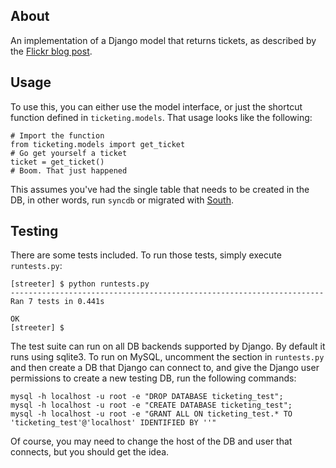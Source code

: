 ## About

An implementation of a Django model that returns tickets, as described
by the [Flickr blog post][flickr].

## Usage

To use this, you can either use the model interface, or just the shortcut
function defined in `ticketing.models`. That usage looks like the following:

    # Import the function
    from ticketing.models import get_ticket
    # Go get yourself a ticket
    ticket = get_ticket()
    # Boom. That just happened

This assumes you've had the single table that needs to be created in the DB,
in other words, run `syncdb` or migrated with [South][south].

## Testing

There are some tests included. To run those tests, simply execute `runtests.py`:

    [streeter] $ python runtests.py
    ----------------------------------------------------------------------
    Ran 7 tests in 0.441s
    
    OK
    [streeter] $

The test suite can run on all DB backends supported by Django. By default
it runs using sqlite3. To run on MySQL, uncomment the section in `runtests.py`
and then create a DB that Django can connect to, and give the Django user
permissions to create a new testing DB, run the following commands:

    mysql -h localhost -u root -e "DROP DATABASE ticketing_test";
    mysql -h localhost -u root -e "CREATE DATABASE ticketing_test";
    mysql -h localhost -u root -e "GRANT ALL ON ticketing_test.* TO 'ticketing_test'@'localhost' IDENTIFIED BY ''"

Of course, you may need to change the host of the DB and user that connects, but
you should get the idea.

[flickr]: http://code.flickr.com/blog/2010/02/08/ticket-servers-distributed-unique-primary-keys-on-the-cheap/
[south]: http://south.aeracode.org/